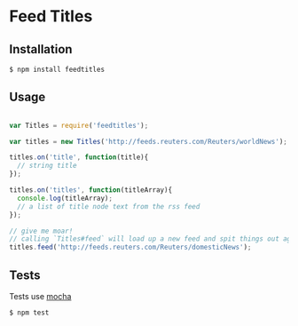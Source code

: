 # Feed Titles

## Installation

```bash
$ npm install feedtitles
```

## Usage

```javascript

var Titles = require('feedtitles');

var titles = new Titles('http://feeds.reuters.com/Reuters/worldNews');

titles.on('title', function(title){
  // string title
});

titles.on('titles', function(titleArray){
  console.log(titleArray);
  // a list of title node text from the rss feed
});

// give me moar!
// calling `Titles#feed` will load up a new feed and spit things out again
titles.feed('http://feeds.reuters.com/Reuters/domesticNews');
```

## Tests

Tests use [mocha](visionmedia/mocha)

```bash
$ npm test
```

